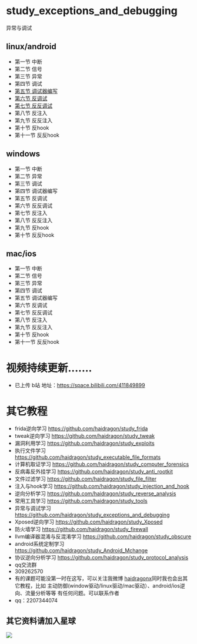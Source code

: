 # study_exceptions_and_debugging
异常与调试
## linux/android
* 第一节 中断
* 第二节 信号
* 第三节 异常
* 第四节 调试
* [第五节 调试器编写](https://github.com/haidragon/study_exceptions_and_debugging/blob/master/study_exceptions_and_debugging/linux/page1/page.md)
* [第六节 反调试](https://github.com/haidragon/study_exceptions_and_debugging/blob/master/study_exceptions_and_debugging/linux/page6/page.md)
* [第七节 反反调试](https://github.com/haidragon/study_exceptions_and_debugging/blob/master/study_exceptions_and_debugging/linux/page7/page.md)
* 第八节 反注入
* 第九节 反反注入
* 第十节 反hook
* 第十一节 反反hook
## windows
* 第一节 中断 
* 第二节 异常
* 第三节 调试
* 第四节 调试器编写
* 第五节 反调试
* 第六节 反反调试
* 第七节 反注入
* 第八节 反反注入
* 第九节 反hook
* 第十节 反反hook
## mac/ios
* 第一节 中断
* 第二节 信号
* 第三节 异常
* 第四节 调试
* 第五节 调试器编写
* 第六节 反调试
* 第七节 反反调试
* 第八节 反注入
* 第九节 反反注入
* 第十节 反hook
* 第十一节 反反hook
 

# 视频持续更新.......  
* 已上传 b站 地址：https://space.bilibili.com/411849899
# 其它教程
* frida逆向学习 https://github.com/haidragon/study_frida
* tweak逆向学习 https://github.com/haidragon/study_tweak
* 漏洞利用学习 https://github.com/haidragon/study_exploits
* 执行文件学习 https://github.com/haidragon/study_executable_file_formats
* 计算机取证学习 https://github.com/haidragon/study_computer_forensics
* 反病毒反外挂学习 https://github.com/haidragon/study_anti_rootkit
* 文件过滤学习 https://github.com/haidragon/study_file_filter
* 注入与hook学习 https://github.com/haidragon/study_injection_and_hook
* 逆向分析学习 https://github.com/haidragon/study_reverse_analysis
* 常用工具学习 https://github.com/haidragon/study_tools
* 异常与调试学习 https://github.com/haidragon/study_exceptions_and_debugging
* Xposed逆向学习 https://github.com/haidragon/study_Xposed
* 防火墙学习 https://github.com/haidragon/study_firewall
* llvm编译器混淆与反混淆学习 https://github.com/haidragon/study_obscure
* android系统定制学习 https://github.com/haidragon/study_Android_Mchange
* 协议逆向分析学习 https://github.com/haidragon/study_protocol_analysis
* qq交流群 
* 309262570
* 有的课题可能没第一时在这写，可以关注我微博 [haidragonx](https://weibo.com/haidragon)同时我也会出其它教程，比如 主动防御(window驱动/linux驱动/mac驱动）、android/ios逆向、流量分析等等 有任何问题。可以联系作者
* qq：2207344074
## 其它资料请加入星球
![](https://github.com/haidragon/study_frida/blob/master/image/1681580715267_.pic_hd.jpg)

